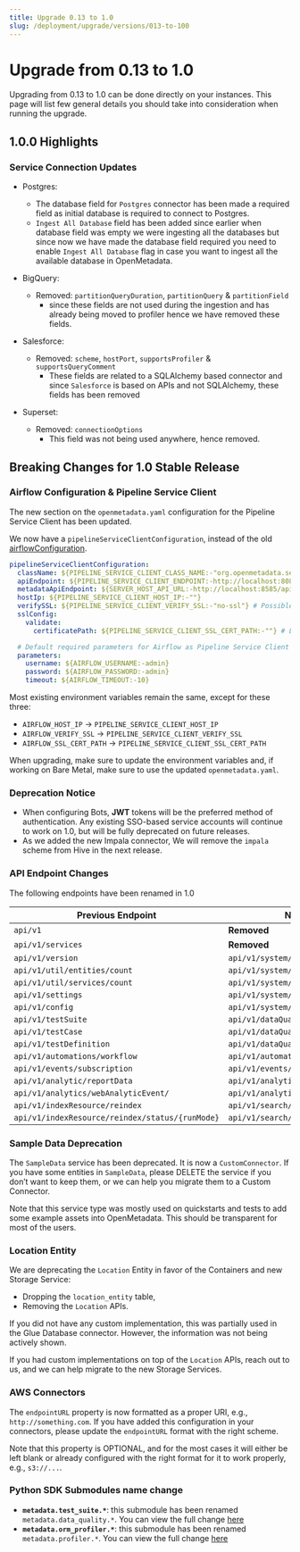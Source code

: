 ```yaml
---
title: Upgrade 0.13 to 1.0
slug: /deployment/upgrade/versions/013-to-100
---
```


# Upgrade from 0.13 to 1.0

Upgrading from 0.13 to 1.0 can be done directly on your instances. This page will list few general details you should take into consideration when running the upgrade.

## 1.0.0 Highlights

### Service Connection Updates

- Postgres:
  - The database field for `Postgres` connector has been made a required field as initial database is required to connect to Postgres.
  - `Ingest All Database` field has been added since earlier when database field was empty we were ingesting all the databases but since now we have made the database field required you need to enable `Ingest All Database` flag in case you want to ingest all the available database in OpenMetadata.

- BigQuery:
  - Removed: `partitionQueryDuration`, `partitionQuery` & `partitionField`
    - since these fields are not used during the ingestion and has already being moved to profiler hence we have removed these fields.

- Salesforce:
  - Removed: `scheme`, `hostPort`, `supportsProfiler` & `supportsQueryComment`
    - These fields are related to a SQLAlchemy based connector and since `Salesforce` is based on APIs and not SQLAlchemy, these fields has been removed

- Superset:
    - Removed: `connectionOptions`
        - This field was not being used anywhere, hence removed.

## Breaking Changes for 1.0 Stable Release

### Airflow Configuration & Pipeline Service Client

The new section on the `openmetadata.yaml` configuration for the Pipeline Service Client has been updated.

We now have a `pipelineServiceClientConfiguration`, instead of the old [airflowConfiguration](https://github.com/open-metadata/OpenMetadata/blob/0.13.3/conf/openmetadata.yaml#L214).

```yaml
pipelineServiceClientConfiguration:
  className: ${PIPELINE_SERVICE_CLIENT_CLASS_NAME:-"org.openmetadata.service.clients.pipeline.airflow.AirflowRESTClient"}
  apiEndpoint: ${PIPELINE_SERVICE_CLIENT_ENDPOINT:-http://localhost:8080}
  metadataApiEndpoint: ${SERVER_HOST_API_URL:-http://localhost:8585/api}
  hostIp: ${PIPELINE_SERVICE_CLIENT_HOST_IP:-""}
  verifySSL: ${PIPELINE_SERVICE_CLIENT_VERIFY_SSL:-"no-ssl"} # Possible values are "no-ssl", "ignore", "validate"
  sslConfig:
    validate:
      certificatePath: ${PIPELINE_SERVICE_CLIENT_SSL_CERT_PATH:-""} # Local path for the Pipeline Service Client

  # Default required parameters for Airflow as Pipeline Service Client
  parameters:
    username: ${AIRFLOW_USERNAME:-admin}
    password: ${AIRFLOW_PASSWORD:-admin}
    timeout: ${AIRFLOW_TIMEOUT:-10}
```

Most existing environment variables remain the same, except for these three:
- `AIRFLOW_HOST_IP` → `PIPELINE_SERVICE_CLIENT_HOST_IP`
- `AIRFLOW_VERIFY_SSL` → `PIPELINE_SERVICE_CLIENT_VERIFY_SSL`
- `AIRFLOW_SSL_CERT_PATH` → `PIPELINE_SERVICE_CLIENT_SSL_CERT_PATH`

When upgrading, make sure to update the environment variables and, if working on Bare Metal, make sure to use the updated `openmetadata.yaml`.

### Deprecation Notice

- When configuring Bots, **JWT** tokens will be the preferred method of authentication. Any existing SSO-based service accounts
will continue to work on 1.0, but will be fully deprecated on future releases.
- As we added the new Impala connector, We will remove the `impala` scheme from Hive in the next release.

### API Endpoint Changes
The following endpoints have been renamed in 1.0

|Previous Endpoint|New Endpoint|
|---|---|
|`api/v1`|**Removed**|
|`api/v1/services`|**Removed**|
|`api/v1/version`|`api/v1/system/version`|
|`api/v1/util/entities/count`|`api/v1/system/entities/count`|
|`api/v1/util/services/count`|`api/v1/system/services/count`|
|`api/v1/settings`|`api/v1/system/settings`|
|`api/v1/config`|`api/v1/system/config`|
|`api/v1/testSuite`|`api/v1/dataQuality/testSuites`|
|`api/v1/testCase`|`api/v1/dataQuality/testCases`|
|`api/v1/testDefinition`|`api/v1/dataQuality/testDefinitions`|
|`api/v1/automations/workflow`|`api/v1/automations/workflows`|
|`api/v1/events/subscription`|`api/v1/events/subscriptions`|
|`api/v1/analytic/reportData`|`api/v1/analytics/dataInsights/data`|
|`api/v1/analytics/webAnalyticEvent/`|`api/v1/analytics/web/events/`|
|`api/v1/indexResource/reindex`|`api/v1/search/reindex`|
|`api/v1/indexResource/reindex/status/{runMode}`|`api/v1/search/reindex/status/{runMode}`|

### Sample Data Deprecation

The `SampleData` service has been deprecated. It is now a `CustomConnector`. If you have some entities in `SampleData`, please DELETE the service if you don’t want to keep them, or we can help you migrate them to a Custom Connector.

Note that this service type was mostly used on quickstarts and tests to add some example assets into OpenMetadata. This should be transparent for most of the users.

### Location Entity

We are deprecating the `Location` Entity in favor of the Containers and new Storage Service:
- Dropping the `location_entity` table,
- Removing the `Location` APIs.

If you did not have any custom implementation, this was partially used in the Glue Database connector. However, the information was not being actively shown.

If you had custom implementations on top of the `Location` APIs, reach out to us, and we can help migrate to the new Storage Services.

### AWS Connectors

The `endpointURL` property is now formatted as a proper URI, e.g., `http://something.com`. If you have added this configuration
in your connectors, please update the `endpointURL` format with the right scheme.

Note that this property is OPTIONAL, and for the most cases it will either be left blank or already configured with the right format for it to work properly, e.g., `s3://...`.

### Python SDK Submodules name change
- **`metadata.test_suite.*`**: this submodule has been renamed `metadata.data_quality.*`. You can view the full change [here](https://github.com/open-metadata/OpenMetadata/pull/10890/files)
- **`metadata.orm_profiler.*`**: this submodule has been renamed `metadata.profiler.*`. You can view the full change [here](https://github.com/open-metadata/OpenMetadata/pull/10350/files)